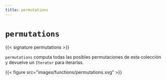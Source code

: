 ```yaml
---
title: permutations
---
```


# `permutations`

{{< signature permutations >}}

`permutations` computa todas las posibles permutaciones de esta colección y devuelve un `Iterator` para iterarlas.

{{< figure src="images/functions/permutations.svg" >}}

